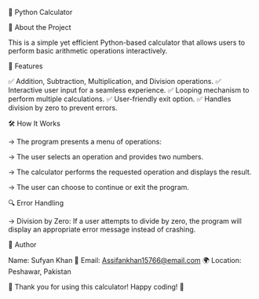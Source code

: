 🧮 Python Calculator

📌 About the Project

This is a simple yet efficient Python-based calculator that allows users to perform basic arithmetic operations interactively.

🚀 Features

✅ Addition, Subtraction, Multiplication, and Division operations.
✅ Interactive user input for a seamless experience.
✅ Looping mechanism to perform multiple calculations.
✅ User-friendly exit option.
✅ Handles division by zero to prevent errors.

🛠️ How It Works

-> The program presents a menu of operations:

-> The user selects an operation and provides two numbers.

-> The calculator performs the requested operation and displays the result.

-> The user can choose to continue or exit the program.

🔍 Error Handling

-> Division by Zero: If a user attempts to divide by zero, the program will display an appropriate error message instead of crashing.

📌 Author

Name: Sufyan Khan
📧 Email: Assifankhan15766@email.com
🌍 Location: Peshawar, Pakistan

🌟 Thank you for using this calculator! Happy coding! 🚀



